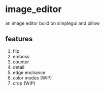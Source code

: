 # image_editor
an image editor bulid on simplegui and pillow
## features
1. flip
2. emboss
3. countor
4. detail
5. edge enchance
6. color modes (WIP)
7. crop (WIP)
